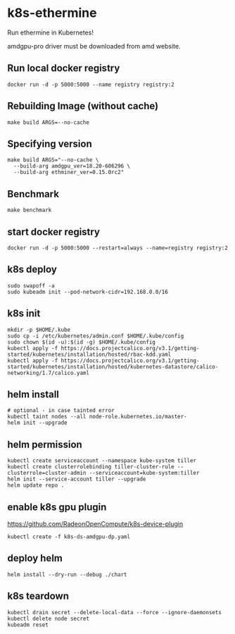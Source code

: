 
# k8s-ethermine

Run ethermine in Kubernetes!

amdgpu-pro driver must be downloaded from amd website.

## Run local docker registry
```
docker run -d -p 5000:5000 --name registry registry:2
```

## Rebuilding Image (without cache)

```
make build ARGS=--no-cache
```

## Specifying version

```
make build ARGS="--no-cache \
  --build-arg amdgpu_ver=18.20-606296 \
  --build-arg ethminer_ver=0.15.0rc2"
```

## Benchmark
```
make benchmark
```

## start docker registry
```
docker run -d -p 5000:5000 --restart=always --name=registry registry:2
```

## k8s deploy
```
sudo swapoff -a
sudo kubeadm init --pod-network-cidr=192.168.0.0/16
```

## k8s init
```
mkdir -p $HOME/.kube
sudo cp -i /etc/kubernetes/admin.conf $HOME/.kube/config
sudo chown $(id -u):$(id -g) $HOME/.kube/config
kubectl apply -f https://docs.projectcalico.org/v3.1/getting-started/kubernetes/installation/hosted/rbac-kdd.yaml
kubectl apply -f https://docs.projectcalico.org/v3.1/getting-started/kubernetes/installation/hosted/kubernetes-datastore/calico-networking/1.7/calico.yaml
```

## helm install
```
# optional - in case tainted error
kubectl taint nodes --all node-role.kubernetes.io/master-
helm init --upgrade
```

## helm permission
```
kubectl create serviceaccount --namespace kube-system tiller
kubectl create clusterrolebinding tiller-cluster-rule --clusterrole=cluster-admin --serviceaccount=kube-system:tiller
helm init --service-account tiller --upgrade
helm update repo .
```

## enable k8s gpu plugin
https://github.com/RadeonOpenCompute/k8s-device-plugin
```
kubectl create -f k8s-ds-amdgpu-dp.yaml
```

## deploy helm
```
helm install --dry-run --debug ./chart
```

## k8s teardown
```
kubectl drain secret --delete-local-data --force --ignore-daemonsets
kubectl delete node secret
kubeadm reset
```

